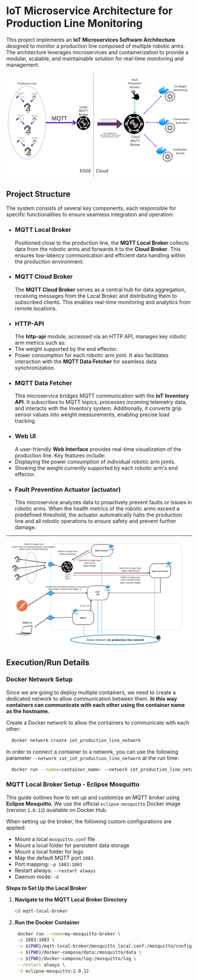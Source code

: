 # IoT Microservice Architecture for Production Line Monitoring

This project implements an **IoT Microservices Software Architecture** designed to monitor a production line composed of
multiple robotic arms. The architecture leverages microservices and containerization to provide a modular, scalable, and
maintainable solution for real-time monitoring and management.

![IoT Architecture](images/iot_architecture.png)

## Project Structure

The system consists of several key components, each responsible for specific functionalities to ensure seamless
integration and operation:

- ### MQTT Local Broker
  Positioned close to the production line, the **MQTT Local Broker** collects data from the robotic arms and forwards it
  to the **Cloud Broker**. This ensures low-latency communication and efficient data handling within the production
  environment.
- ### MQTT Cloud Broker
  The **MQTT Cloud Broker** serves as a central hub for data aggregation, receiving messages from the Local Broker and
  distributing them to subscribed clients. This enables real-time monitoring and analytics from remote locations.
- ### HTTP-API
  The **http-api** module, accessed via an HTTP API, manages key robotic arm metrics such as:
- The weight supported by the end effector.
- Power consumption for each robotic arm joint.
  It also facilitates interaction with the **MQTT Data Fetcher** for seamless data synchronization.
- ### MQTT Data Fetcher
  This microservice bridges MQTT communication with the **IoT Inventory API**. It subscribes to MQTT topics, processes
  incoming telemetry data, and interacts with the Inventory system. Additionally, it converts grip sensor values into
  weight measurements, enabling precise load tracking.
- ### Web UI
  A user-friendly **Web Interface** provides real-time visualization of the production line. Key features include:
- Displaying the power consumption of individual robotic arm joints.
- Showing the weight currently supported by each robotic arm's end effector.
- ### Fault Prevention Actuator (actuator)
  This microservice analyzes data to proactively prevent faults or issues in robotic arms. When the health metrics of
  the robotic arms exceed a predefined threshold, the actuator automatically halts the production line and all robotic
  operations to ensure safety and prevent further damage.

---

![Microservice Architecture](images/microservices.png)

## Execution/Run Details

### Docker Network Setup

Since we are going to deploy multiple containers, we need to create a dedicated network to allow communication between
them.
**In this way containers can communicate with each other using the container name as the hostname.**

Create a Docker network to allow the containers to communicate with each other:

```bash
  docker network create iot_production_line_network
```

In order to connect a container to a network, you can use the following parameter
`--network iot_iot_production_line_network` at the run time:

```bash
  docker run --name=<container_name> --network iot_production_line_network <other_options> <image_name>
```

### MQTT Local Broker Setup - Eclipse Mosquitto

This guide outlines how to set up and customize an MQTT broker using **Eclipse Mosquitto**. We use the official
`eclipse-mosquitto` Docker image (version `2.0.12`) available on Docker Hub.

When setting up the broker, the following custom configurations are applied:

- Mount a local `mosquitto.conf` file
- Mount a local folder for persistent data storage
- Mount a local folder for logs
- Map the default MQTT port `1883`
- Port mapping: `-p 1883:1883`
- Restart always: `--restart always`
- Daemon mode: `-d`

**Steps to Set Up the Local Broker**

1. **Navigate to the MQTT Local Broker Directory**
   ```bash
   cd mqtt-local-broker
   ```
2. **Run the Docker Container**

   ```bash
    docker run --name=my-mosquitto-broker \
    -p 1883:1883 \
    -v ${PWD}/mqtt-local-broker/mosquitto_local.conf:/mosquitto/config/mosquitto.conf \
    -v ${PWD}/docker-compose/data:/mosquitto/data \
    -v ${PWD}/docker-compose/log:/mosquitto/log \
    --restart always \
    -d eclipse-mosquitto:2.0.12
   ```
